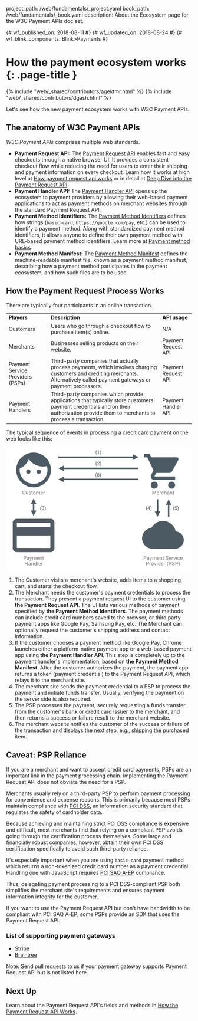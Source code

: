 project_path: /web/fundamentals/_project.yaml
book_path: /web/fundamentals/_book.yaml
description: About the Ecosystem page for the W3C Payment APIs doc set.

{# wf_published_on: 2018-08-11 #}
{# wf_updated_on: 2018-08-24 #}
{# wf_blink_components: Blink>Payments #}

# How the payment ecosystem works {: .page-title }

{% include "web/_shared/contributors/agektmr.html" %}
{% include "web/_shared/contributors/dgash.html" %}

Let's see how the new payment ecosystem works with W3C Payment APIs.

## The anatomy of W3C Payment APIs

_W3C Payment APIs_ comprises multiple web standards.

*   **Payment Request API:** The 
[Payment Request API](https://www.w3.org/TR/payment-request/) 
enables fast and easy checkouts through a native browser UI.
It provides a consistent checkout flow while reducing the need for users 
to enter their shipping and payment information on every checkout. 
Learn how it works at high level at [How payment request api 
works](payments/how-it-works/how-payment-request-api-works) 
or in detail at [Deep Dive into the Payment Request 
API](payments/merchant-guide/deep-dive-into-payment-request).
*   **Payment Handler API:** The 
[Payment Handler API](https://w3c.github.io/payment-handler/) 
opens up the ecosystem to payment providers by allowing their web-based payment 
applications to act as payment methods on merchant websites through the 
standard Payment Request API.
*   **Payment Method Identifiers:** The 
[Payment Method Identifiers](https://w3c.github.io/payment-method-id/) defines 
how strings (`basic-card`, `https://google.com/pay`, etc.) can be used to identify 
a payment method. Along with standardized payment method identifiers, it allows 
anyone to define their own payment method with URL-based payment method identifiers. 
Learn more at [Payment method 
basics](payments/how-it-works/payment-method-basics).
*   **Payment Method Manifest:** The 
[Payment Method Manifest](https://w3c.github.io/payment-method-manifest/) 
defines the machine-readable manifest file, known as a payment method manifest, 
describing how a payment method participates in the payment ecosystem, 
and how such files are to be used.

## How the Payment Request Process Works

There are typically four participants in an online transaction.

<table>
  <tr>
   <td><strong>Players</strong>
   </td>
   <td><strong>Description</strong>
   </td>
   <td><strong>API usage</strong>
   </td>
  </tr>
  <tr>
   <td>Customers
   </td>
   <td>Users who go through a checkout flow to purchase item(s) online.
   </td>
   <td>N/A
   </td>
  </tr>
  <tr>
   <td>Merchants
   </td>
   <td>Businesses selling products on their website.
   </td>
   <td>Payment Request API
   </td>
  </tr>
  <tr>
   <td>Payment Service Providers (PSPs)
   </td>
   <td>Third-party companies that actually process payments, 
   which involves charging customers and crediting merchants. 
   Alternatively called payment gateways or payment processors.
   </td>
   <td>Payment Request API
   </td>
  </tr>
  <tr>
   <td>Payment Handlers
   </td>
   <td>Third-party companies which provide applications that typically 
   store customers' payment credentials and on their authorization 
   provide them to merchants to process a transaction.
   </td>
   <td>Payment Handler API
   </td>
  </tr>
</table>

The typical sequence of events in processing a credit card payment on the web 
looks like this:

<img src="../images/2-web0.png" />

1.  The Customer visits a merchant's website, adds items to a shopping cart, 
and starts the checkout flow.
1.  The Merchant needs the customer's payment credentials to process the 
transaction. They present a payment request UI to the customer using 
**the Payment Request API**. The UI lists various methods of payment specified 
by **the Payment Method Identifiers**. The payment methods can include credit 
card numbers saved to the browser, or third party payment apps like Google Pay, 
Samsung Pay, etc. The Merchant can optionally request the customer's shipping 
address and contact information.
1.  If the customer chooses a payment method like Google Pay, Chrome launches 
either a platform-native payment app or a web-based payment app using 
**the Payment Handler API**. This step is completely up to the payment handler's 
implementation, based on **the Payment Method Manifest**. After the customer 
authorizes the payment, the payment app returns a token (payment credential) 
to the Payment Request API, which relays it to the merchant site.
1.  The merchant site sends the payment credential to a PSP to process the 
payment and initiate funds transfer. Usually, verifying the payment on the 
server side is also required.
1.  The PSP processes the payment, securely requesting a funds transfer from 
the customer's bank or credit card issuer to the merchant, and then returns a 
success or failure result to the merchant website.
1.  The merchant website notifies the customer of the success or failure of the 
transaction and displays the next step, e.g., shipping the purchased item.

## Caveat: PSP Reliance

If you are a merchant and want to accept credit card payments, PSPs are an 
important link in the payment processing chain. Implementing the Payment Request 
API does not obviate the need for a PSP.

Merchants usually rely on a third-party PSP to perform payment processing for 
convenience and expense reasons. This is primarily because most PSPs maintain 
compliance with 
[PCI DSS](https://en.wikipedia.org/wiki/Payment_Card_Industry_Data_Security_Standard), 
an information security standard that regulates the safety of cardholder data.

Because achieving and maintaining strict PCI DSS compliance is expensive and 
difficult, most merchants find that relying on a compliant PSP avoids going 
through the certification process themselves. Some large and financially robust 
companies, however, obtain their own PCI DSS certification specifically to avoid 
such third-party reliance.

It's especially important when you are using `basic-card` payment method which 
returns a non-tokenized credit card number as a payment credential. Handling one 
with JavaScript requires 
[PCI SAQ A-EP](https://www.pcisecuritystandards.org/documents/PCI-DSS-v3_2-SAQ-A_EP.pdf) 
compliance.

Thus, delegating payment processing to a PCI DSS-compliant PSP both simplifies 
the merchant site's requirements and ensures payment information integrity for 
the customer.

If you want to use the Payment Request API but don't have bandwidth to be compliant 
with PCI SAQ A-EP, some PSPs provide an SDK that uses the Payment Request API.

### List of supporting payment gateways

*   [Stripe](https://stripe.com/docs/stripe-js/elements/payment-request-button)
*   [Braintree](https://developers.braintreepayments.com/guides/payment-request/overview)

Note: Send [pull requests](https://github.com/google/WebFundamentals/pulls) to us 
if your payment gateway supports Payment Request API but is not listed here.

## Next Up

Learn about the Payment Request API's fields and methods in [How the Payment Request API 
Works](https://docs.google.com/document/d/1xlhsGaCB5jEiq0MMWPwg7ve4d6YcswW2_8jg6BWUMTI/edit).


